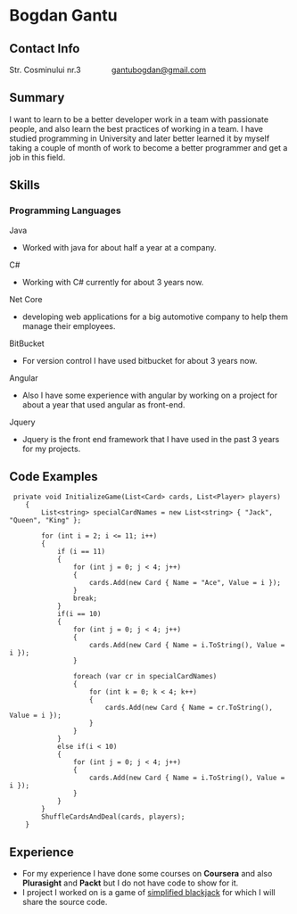 # Bogdan Gantu

## Contact Info

Str. Cosminului nr.3&nbsp;&nbsp;&nbsp;&nbsp;&nbsp;&nbsp;&nbsp;&nbsp;&nbsp;&nbsp;&nbsp;&nbsp;&nbsp; gantubogdan@gmail.com

## Summary

I want to learn to be a better developer work in a team with passionate people, and also learn the best practices of working in a team. I have studied programming in University and later better learned it by myself taking a couple of month of work to become a better programmer and get a job in this field.

## Skills

### Programming Languages

Java

- Worked with java for about half a year at a company.

C#

- Working with C# currently for about 3 years now.

Net Core

- developing web applications for a big automotive company to help them manage their employees.

BitBucket

- For version control I have used bitbucket for about 3 years now.

Angular

- Also I have some experience with angular by working on a project for about a year that used angular as front-end.

Jquery

- Jquery is the front end framework that I have used in the past 3 years for my projects.

## Code Examples

     private void InitializeGame(List<Card> cards, List<Player> players)
        {
            List<string> specialCardNames = new List<string> { "Jack", "Queen", "King" };

            for (int i = 2; i <= 11; i++)
            {
                if (i == 11)
                {
                    for (int j = 0; j < 4; j++)
                    {
                        cards.Add(new Card { Name = "Ace", Value = i });
                    }
                    break;
                }
                if(i == 10)
                {
                    for (int j = 0; j < 4; j++)
                    {
                        cards.Add(new Card { Name = i.ToString(), Value = i });
                    }

                    foreach (var cr in specialCardNames)
                    {
                        for (int k = 0; k < 4; k++)
                        {
                            cards.Add(new Card { Name = cr.ToString(), Value = i });
                        }
                    }
                }
                else if(i < 10)
                {
                    for (int j = 0; j < 4; j++)
                    {
                        cards.Add(new Card { Name = i.ToString(), Value = i });
                    }
                }
            }
            ShuffleCardsAndDeal(cards, players);
        }


## Experience

- For my experience I have done some courses on **Coursera** and also **Plurasight** and **Packt** but I do not have code to show for it.
- I project I worked on is a game of [simplified blackjack](https://github.com/EndAroundCarry/Simplified-Blackjack/tree/main) for which I will share the source code.
